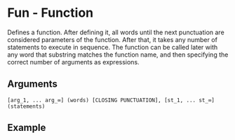 # Fun - Function

Defines a function. After defining it, all words until the next punctuation are considered parameters of the function. After that, it takes any number of statements to execute in sequence. The function can be called later with any word that substring matches the function name, and then specifying the correct number of arguments as expressions.

## Arguments

```[arg_1, ... arg_∞] (words) [CLOSING PUNCTUATION], [st_1, ... st_∞] (statements)```

## Example
<editor :code='`
Function Example
by Milo Jacobs and Lisa Perfunctory\n
fun factorial man.
	whe par man 1. ret 1..
	ret tim man factorial sub man 1...
was value factorial 5..
pri value.
`' 
:code-wordier="`
Function Example
by Milo Jacobs and Lisa Perfunctory\n
Fun factorial, man!
	When you compare man and one, do a thing. Return one answer!
	Return time, man. Factorials submit, man, one final time...
Was value a factorial or five rats in a trenchcoat?
Print a value, if you want!
`"
output-method='console'></editor>